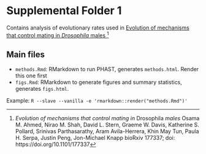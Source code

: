 # Supplemental Folder 1

Contains analysis of evolutionary rates used in [Evolution of mechanisms that
control mating in *Drosophila*
males [^1]](https://www.biorxiv.org/content/early/2017/08/16/177337)

## Main files

- `methods.Rmd`: RMarkdown to run PHAST, generates `methods.html`. Render this
  one first
- `figs.Rmd`: RMarkdown to generate figures and summary statistics, generates
  `figs.html`.

Example: `R --slave --vanilla -e 'rmarkdown::render("methods.Rmd")'`

[^1]:  *Evolution of mechanisms that control mating in* Drosophila *males*
  Osama M. Ahmed, Nirao M. Shah, David L. Stern, Graeme W. Davis, Katherine S.
  Pollard, Srinivas Parthasarathy, Aram Avila-Herrera, Khin May Tun, Paula H.
  Serpa, Justin Peng, Jon-Michael Knapp bioRxiv 177337; doi:
  <https://doi.org/10.1101/177337>



